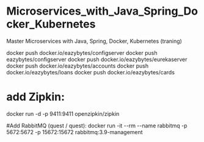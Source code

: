 # Microservices_with_Java_Spring_Docker_Kubernetes
Master Microservices with Java, Spring, Docker, Kubernetes (traning)


docker push docker.io/eazybytes/configserver
docker push eazybytes/configserver
docker push docker.io/eazybytes/eurekaserver
docker push docker.io/eazybytes/accounts
docker push docker.io/eazybytes/loans
docker push docker.io/eazybytes/cards

# add Zipkin:
docker run -d -p 9411:9411 openzipkin/zipkin

#Add RabbitMQ (quest / quest):
docker run -it --rm --name rabbitmq -p 5672:5672 -p 15672:15672 rabbitmq:3.9-management 
